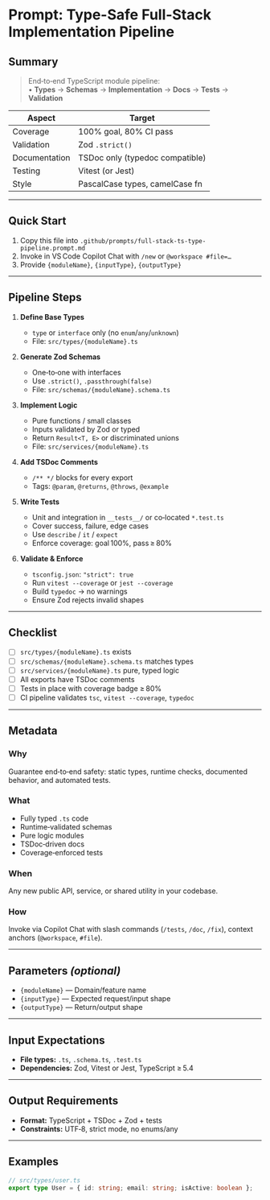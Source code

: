 <!--
   id: typesafe-full-stack-ts-type-pipeline
   version: 1.3
   last-updated: 2025-04-19
   authors: [luxcium]
   tags: [typescript,interface,zod,test,tsdoc,typedoc,type-safety,coverage]
   schema: prompt-template-v1
-->

# Prompt: Type-Safe Full‑Stack Implementation Pipeline

## Summary
> End‑to‑end TypeScript module pipeline:  
> • **Types** → **Schemas** → **Implementation** → **Docs** → **Tests** → **Validation**

| Aspect           | Target                         |
|------------------|--------------------------------|
| Coverage         | 100% goal, 80% CI pass         |
| Validation       | Zod `.strict()`                |
| Documentation    | TSDoc only (typedoc compatible)|
| Testing          | Vitest (or Jest)               |
| Style            | PascalCase types, camelCase fn |

---

## Quick Start
1. Copy this file into `.github/prompts/full-stack-ts-type-pipeline.prompt.md`  
2. Invoke in VS Code Copilot Chat with `/new` or `@workspace #file=…`  
3. Provide `{moduleName}`, `{inputType}`, `{outputType}`  

---

## Pipeline Steps

1. **Define Base Types**  
   - `type` or `interface` only (no `enum`/`any`/`unknown`)  
   - File: `src/types/{moduleName}.ts`

2. **Generate Zod Schemas**  
   - One‑to‑one with interfaces  
   - Use `.strict()`, `.passthrough(false)`  
   - File: `src/schemas/{moduleName}.schema.ts`

3. **Implement Logic**  
   - Pure functions / small classes  
   - Inputs validated by Zod or typed  
   - Return `Result<T, E>` or discriminated unions  
   - File: `src/services/{moduleName}.ts`

4. **Add TSDoc Comments**  
   - `/** */` blocks for every export  
   - Tags: `@param`, `@returns`, `@throws`, `@example`

5. **Write Tests**  
   - Unit and integration in `__tests__/` or co‑located `*.test.ts`  
   - Cover success, failure, edge cases  
   - Use `describe` / `it` / `expect`  
   - Enforce coverage: goal 100%, pass ≥ 80%

6. **Validate & Enforce**  
   - `tsconfig.json`: `"strict": true`  
   - Run `vitest --coverage` or `jest --coverage`  
   - Build `typedoc` → no warnings  
   - Ensure Zod rejects invalid shapes

---

## Checklist  
- [ ] `src/types/{moduleName}.ts` exists  
- [ ] `src/schemas/{moduleName}.schema.ts` matches types  
- [ ] `src/services/{moduleName}.ts` pure, typed logic  
- [ ] All exports have TSDoc comments  
- [ ] Tests in place with coverage badge ≥ 80%  
- [ ] CI pipeline validates `tsc`, `vitest --coverage`, `typedoc`

---

## Metadata

### Why  
Guarantee end‑to‑end safety: static types, runtime checks, documented behavior, and automated tests.

### What  
- Fully typed `.ts` code  
- Runtime‑validated schemas  
- Pure logic modules  
- TSDoc‑driven docs  
- Coverage‑enforced tests

### When  
Any new public API, service, or shared utility in your codebase.

### How  
Invoke via Copilot Chat with slash commands (`/tests`, `/doc`, `/fix`), context anchors (`@workspace`, `#file`).

---

## Parameters *(optional)*
- `{moduleName}` — Domain/feature name  
- `{inputType}` — Expected request/input shape  
- `{outputType}` — Return/output shape  

---

## Input Expectations
- **File types:** `.ts`, `.schema.ts`, `.test.ts`  
- **Dependencies:** Zod, Vitest or Jest, TypeScript ≥ 5.4  

---

## Output Requirements
- **Format:** TypeScript + TSDoc + Zod + tests  
- **Constraints:** UTF‑8, strict mode, no enums/any  

---

## Examples

```ts
// src/types/user.ts
export type User = { id: string; email: string; isActive: boolean };